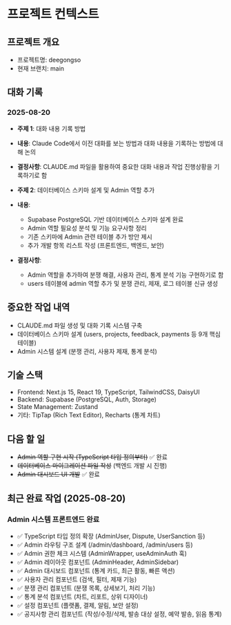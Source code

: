 # 프로젝트 컨텍스트

## 프로젝트 개요
- 프로젝트명: deegongso
- 현재 브랜치: main

## 대화 기록

### 2025-08-20
- **주제 1**: 대화 내용 기록 방법
- **내용**: Claude Code에서 이전 대화를 보는 방법과 대화 내용을 기록하는 방법에 대해 논의
- **결정사항**: CLAUDE.md 파일을 활용하여 중요한 대화 내용과 작업 진행상황을 기록하기로 함

- **주제 2**: 데이터베이스 스키마 설계 및 Admin 역할 추가
- **내용**: 
  - Supabase PostgreSQL 기반 데이터베이스 스키마 설계 완료
  - Admin 역할 필요성 분석 및 기능 요구사항 정리
  - 기존 스키마에 Admin 관련 테이블 추가 방안 제시
  - 추가 개발 항목 리스트 작성 (프론트엔드, 백엔드, 보안)
- **결정사항**: 
  - Admin 역할을 추가하여 분쟁 해결, 사용자 관리, 통계 분석 기능 구현하기로 함
  - users 테이블에 admin 역할 추가 및 분쟁 관리, 제재, 로그 테이블 신규 생성

## 중요한 작업 내역
- CLAUDE.md 파일 생성 및 대화 기록 시스템 구축
- 데이터베이스 스키마 설계 (users, projects, feedback, payments 등 9개 핵심 테이블)
- Admin 시스템 설계 (분쟁 관리, 사용자 제재, 통계 분석)

## 기술 스택
- Frontend: Next.js 15, React 19, TypeScript, TailwindCSS, DaisyUI
- Backend: Supabase (PostgreSQL, Auth, Storage)
- State Management: Zustand
- 기타: TipTap (Rich Text Editor), Recharts (통계 차트)

## 다음 할 일
- ~~Admin 역할 구현 시작 (TypeScript 타입 정의부터)~~ ✅ 완료
- ~~데이터베이스 마이그레이션 파일 작성~~ (백엔드 개발 시 진행)
- ~~Admin 대시보드 UI 개발~~ ✅ 완료

## 최근 완료 작업 (2025-08-20)
### Admin 시스템 프론트엔드 완료
- ✅ TypeScript 타입 정의 확장 (AdminUser, Dispute, UserSanction 등)
- ✅ Admin 라우팅 구조 설계 (/admin/dashboard, /admin/users 등)
- ✅ Admin 권한 체크 시스템 (AdminWrapper, useAdminAuth 훅)
- ✅ Admin 레이아웃 컴포넌트 (AdminHeader, AdminSidebar)
- ✅ Admin 대시보드 컴포넌트 (통계 카드, 최근 활동, 빠른 액션)
- ✅ 사용자 관리 컴포넌트 (검색, 필터, 제재 기능)
- ✅ 분쟁 관리 컴포넌트 (분쟁 목록, 상세보기, 처리 기능)
- ✅ 통계 분석 컴포넌트 (차트, 리포트, 상위 디자이너)
- ✅ 설정 컴포넌트 (플랫폼, 결제, 알림, 보안 설정)
- ✅ 공지사항 관리 컴포넌트 (작성/수정/삭제, 발송 대상 설정, 예약 발송, 읽음 통계)